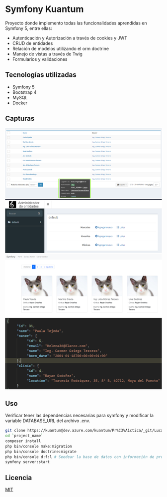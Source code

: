 # Symfony Kuantum

Proyecto donde implemento todas las funcionalidades aprendidas en Symfony 5, entre ellas:
- Autenticación y Autorización a través de cookies y JWT
- CRUD de entidades
- Relación de modelos utilizando el orm doctrine
- Manejo de vistas a través de Twig
- Formularios y validaciones

## Tecnologías utilizadas

- Symfony 5
- Bootstrap 4
- MySQL
- Docker

## Capturas

![Alt text](./public/uploads/site/ss_admin_panel.png "Ss 1")
![Alt text](./public/uploads/site/ss_admin_panel_2.png "Ss 2")
![Alt text](./public/uploads/site/ss_index.png "Ss 3")
![Alt text](./public/uploads/site/ss_postman.png "Ss 3")

## Uso

Verificar tener las dependencias necesarias para symfony y modificar la variable DATABASE_URL del archivo .env.

```bash
git clone https://kuantum@dev.azure.com/kuantum/Pr%C3%A1ctica/_git/LucasVergara `project_name`
cd `project_name`
composer install
php bin/console make:migration
php bin/console doctrine:migrate
php bin/console d:f:l # Seedear la base de datos con información de prueba
symfony server:start
```

## Licencia

[MIT](https://choosealicense.com/licenses/mit/)